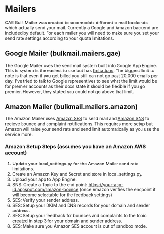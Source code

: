 # Mailers
GAE Bulk Mailer was created to accomodate different e-mail backends which actually send your mail. Currently 
a Google and Amazon backend are included by default. For each mailer you will need to make sure you set your
send rate settings according to your quota limitations.

## Google Mailer (bulkmail.mailers.gae)
The Google Mailer uses the send mail system built into Google App Engine.  This is system is the easiest to use
but has [limitations](https://developers.google.com/appengine/docs/quotas#Mail). The biggest limit to note is that
even if you get billed you still can not go past 20,000 emails per day. I've tried to talk to Google representives
to see what the limit would be for premier accounts as their docs state it should be flexible if you go premier.
However, they stated you could not go above that limit.

## Amazon Mailer (bulkmail.mailers.amazon)
The Amazon Mailer uses [Amazon SES](http://aws.amazon.com/ses/) to send mail and 
[Amazon SNS](http://aws.amazon.com/sns/) to recieve bounce and complaint notifications.  This requires more 
setup but Amazon will raise your send rate and send limit automatically as you use the service more.

### Amazon Setup Steps (assumes you have an Amazon AWS account)
1. Update your local_settings.py for the Amazon Mailer send rate limitations.
2. Create an Amazon Key and Secret and store in local_settings.py.
3. Upload your app to App Engine.
4. SNS: Create a Topic to the end point: https://your-app-id.appspot.com/amazon-bounce (once Amazon verifies the endpoint it will become selectable for the feedback settings)
5. SES: Verify your sender address.
6. SES: Setup your DKIM and DNS records for your domain and sender address.
7. SES: Setup your feedback for bounces and complaints to the topic created in step 3 for your domain and sender address.
8. SES: Make sure you Amazon SES account is out of sandbox mode.
